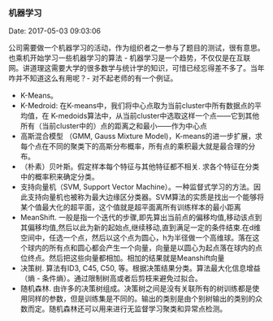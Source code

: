 <!--
title: 机器学习
date: 2017-05-03 09:03:06
tags:
- Machine Learning
- Algorithm
- Classification
-->
### 机器学习
Date: 2017-05-03 09:03:06

公司需要做一个机器学习的活动，作为组织者之一参与了题目的测试，很有意思。也乘机开始学习一些机器学习的算法 - 机器学习是一个趋势，不仅仅是在互联网。讲道理这需要大学的很多数学与统计学的知识，可惜已经忘得差不多了。当年咋并不知道这么有用呢？- 对不起老师的有一个例证。
<!-- more -->
- K-Means。
- K-Medroid: 在K-means中，我们将中心点取为当前cluster中所有数据点的平均值，在 K-medoids算法中，从当前cluster中选取这样一个点——它到其他所有（当前cluster中的）点的距离之和最小——作为中心点
- 高斯混合模型 （GMM, Gauss Mixture Model)，K-means的进一步扩展，求每个点在不同的聚类下的高斯分布概率，所有点的乘积最大就是最合理的分布。
- （朴素）贝叶斯。假定样本每个特征与其他特征都不相关. 求各个特征在分类中的概率积来确定分类。
- 支持向量机（SVM, Support Vector Machine）。一种监督式学习的方法。因此支持向量机也被称为最大边缘区分类器。SVM算法的实质是找出一个能够将某个值最大化的超平面，这个值就是超平面离所有训练样本的最小距离
- MeanShift. 一般是指一个迭代的步骤,即先算出当前点的偏移均值,移动该点到其偏移均值,然后以此为新的起始点,继续移动,直到满足一定的条件结束.在d维空间中，任选一个点，然后以这个点为圆心，h为半径做一个高维球。落在这个球内的所有点和圆心都会产生一个向量，向量是以圆心为起点落在球内的点位终点。然后把这些向量都相加。相加的结果就是Meanshift向量
- 决策树. 算法有ID3, C45, C50, 等。根据决策结果分类。算法最大化信息增益（熵 - 条件熵）。通过限制树高或者后剪枝来避免过拟合。
- 随机森林. 由许多的决策树组成。决策树之间是没有关联所有的树训练都是使用同样的参数，但是训练集是不同的。输出的类别是由个别树输出的类别的众数而定。随机森林还可以用来进行无监督学习聚类和异常点检测。
